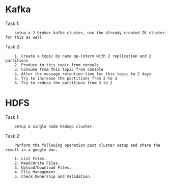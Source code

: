 
# Kafka 

Task 1:

        setup a 2 broker kafka cluster, use the already created ZK cluster for this as well.

Task 2:

        1. Create a topic by name pp-intern with 2 replication and 2 partitions
        2. Produce to this topic from console
        3. Consume from this topic from console
        4. Alter the message retention time for this topic to 2 days
        5. Try to increase the partitions from 2 to 3
        6. Try to reduce the partitions from 3 to 2

# HDFS 

Task 1:

        Setup a single node hadoop cluster.

Task 2:
 
        Perform the following operation post cluster setup and share the result in a google doc.

        1. List Files.
        2. Read/Write Files.
        3. Upload/Download Files.
        4. File Management.
        5. Check Ownership and Validation.
